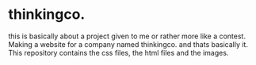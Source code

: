 # thinkingco.
this is basically about a project given to me or rather more like a contest. Making a website for a company named thinkingco. 
and thats basically it. This repository contains the css files, the html files and the images.
